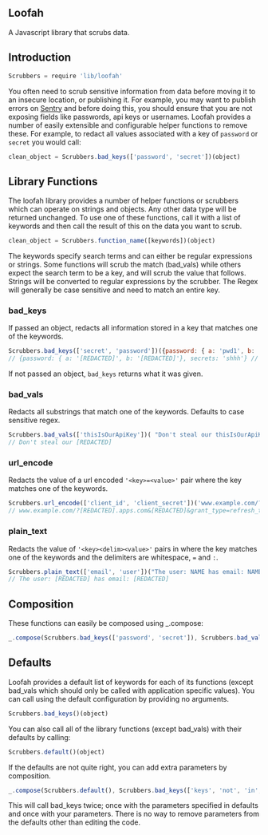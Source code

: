 ## Loofah

A Javascript library that scrubs data.

## Introduction

```javascript
Scrubbers = require 'lib/loofah'
```
You often need to scrub sensitive information from data before moving it to an insecure location, or publishing it. For example, you may want to publish errors on [Sentry](https://app.getsentry.com/) and before doing this, you should ensure that you are not exposing fields like passwords, api keys or usernames. Loofah provides a number of easily extensible and configurable helper functions to remove these. For example, to redact all values associated with a key of `password` or `secret` you would call:

```javascript
clean_object = Scrubbers.bad_keys(['password', 'secret'])(object)
```

## Library Functions


The loofah library provides a number of helper functions or scrubbers which can operate on strings and objects. Any other data type will be returned unchanged. To use one of these functions, call it with a list of keywords and then call the result of this on the data you want to scrub. 

```javascript
clean_object = Scrubbers.function_name([keywords])(object)
```

The keywords specify search terms and can either be regular expressions or strings. Some functions will scrub the match (bad_vals) while others expect the search term to be a key, and will scrub the value that follows. Strings will be converted to regular expressions by the scrubber. The Regex will generally be case sensitive and need to match an entire key.

### bad_keys
If passed an object, redacts all information stored in a key that matches one of the keywords.

```javascript
Scrubbers.bad_keys(['secret', 'password'])({password: { a: 'pwd1', b: 'pwd2'}, secrets: 'shhh'})
// {password: { a: '[REDACTED]', b: '[REDACTED]'}, secrets: 'shhh'} // secrets is not matched
```
If not passed an object, `bad_keys` returns what it was given.

### bad_vals
Redacts all substrings that match one of the keywords. Defaults to case sensitive regex.

```javascript
Scrubbers.bad_vals(['thisIsOurApiKey'])( "Don't steal our thisIsOurApiKey")
// Don't steal our [REDACTED]
```


### url_encode
Redacts the value of a url encoded `'<key>=<value>'` pair where the key matches one of the keywords.

```javascript
Scrubbers.url_encode(['client_id', 'client_secret'])('www.example.com/?CliENT_Id=123456789.apps.com&client_secret=123456789&grant_type=refresh_token')
// www.example.com/?[REDACTED].apps.com&[REDACTED]&grant_type=refresh_token
```

### plain_text
Redacts the value of `'<key><delim><value>'` pairs in where the key matches one of the keywords and the delimiters are whitespace, `=` and `:`.

```javascript
Scrubbers.plain_text(['email', 'user'])("The user: NAME has email: NAME@example.com")
// The user: [REDACTED] has email: [REDACTED]
```

## Composition
These functions can easily be composed using _.compose:

```javascript
_.compose(Scrubbers.bad_keys(['password', 'secret']), Scrubbers.bad_vals(['12345abcde']))(object)
```

## Defaults
Loofah provides a default list of keywords for each of its functions (except bad_vals which should only be called with application specific values). You can call using the default configuration by providing no arguments.

```javascript
Scrubbers.bad_keys()(object)
```

You can also call all of the library functions (except bad_vals) with their defaults by calling:

```javascript
Scrubbers.default()(object)
```

If the defaults are not quite right, you can add extra parameters by composition.

```javascript
_.compose(Scrubbers.default(), Scrubbers.bad_keys(['keys', 'not', 'in', 'defaults']))(object)
```

This will call bad_keys twice; once with the parameters specified in defaults and once with your parameters. There is no way to remove parameters from the defaults other than editing the code.
